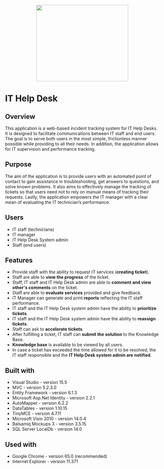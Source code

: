 <p align="center">
  <img width="300" height="250" src="https://user-images.githubusercontent.com/35934873/39565495-dbea1d96-4ec0-11e8-9d0f-b872a4dcd2dd.png">

# IT Help Desk

## Overview
 This application is a web-based incident tracking system for IT Help Desks. It is designed to facilitate communications between IT staff and end users. The goal is to serve both users in the most simple, frictionless manner possible while providing to all their needs. In addition, the application allows for IT supervision and performance tracking.
 
  ## Purpose 
The aim of the application is to provide users with an automated point of contact to gain assistance in troubleshooting, get answers to questions, and solve known problems. It also aims to effectively manage the tracking of tickets so that users need not to rely on manual means of tracking their requests. Lastly, the application empowers the IT manager with a clear mean of evaluating the IT technician’s performance.

 ## Users
 * IT staff (technicians)  
 * IT manager
 * IT Help Desk System admin
 * Staff (end users)

## Features
- Provide staff with the ability to request IT services (**creating ticket**).
- Staff are able to **view the progress** of the ticket.
- Staff, IT staff and IT Help Desk admin are able to **comment and view other's comments** on the ticket.
- Staff are able to **evaluate services** provided and give feedback.
- IT Manager can generate and print **reports** reflecting the IT staff performance.
- IT staff and the IT Help Desk system admin have the ability to **prioritize tickets**.
- IT staff and the IT Help Desk system admin have the ability to **reassign tickets**.
- Staff can ask to **accelerate tickets**. 
- After fulfilling a ticket, IT staff can **submit the solution** to the Knowledge Base.
- **Knowledge base** is available to be viewed by all users.
- In case a ticket has exceeded the time allowed for it to be resolved, the IT staff responsible and the **IT Help Desk system admin are  notified**.

## Built with
-	Visual Studio - version 15.5
-	MVC - version 5.2.3.0
-	Entity Framework - version 6.1.3
- Microsoft Asp.Net Identity - version 2.2.1
- AutoMapper - version 6.2.2
- DataTables - version 1.10.15
- TinyMCE - version 4.7.11
- Microsoft Visio 2010 - version 14.0.4
- Balsamiq Mockups 3 - version 3.5.15
- SQL Server LocalDb - version 14.0

## Used with
- Google Chrome - version 65.0 (recommended)
- Internet Explorer - version 11.371
